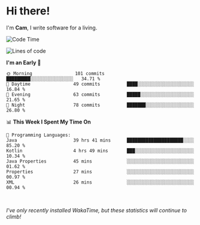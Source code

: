 # Hi there!
I'm **Cam**, I write software for a living.

<!--START_SECTION:waka-->
![Code Time](http://img.shields.io/badge/Code%20Time-240%20hrs%2041%20mins-blue)

![Lines of code](https://img.shields.io/badge/From%20Hello%20World%20I%27ve%20Written-68.5%20thousand%20lines%20of%20code-blue)

**I'm an Early 🐤** 

```text
🌞 Morning                101 commits         █████████░░░░░░░░░░░░░░░░   34.71 % 
🌆 Daytime                49 commits          ████░░░░░░░░░░░░░░░░░░░░░   16.84 % 
🌃 Evening                63 commits          █████░░░░░░░░░░░░░░░░░░░░   21.65 % 
🌙 Night                  78 commits          ███████░░░░░░░░░░░░░░░░░░   26.80 % 
```


📊 **This Week I Spent My Time On** 

```text
💬 Programming Languages: 
Java                     39 hrs 41 mins      █████████████████████░░░░   85.20 % 
Kotlin                   4 hrs 49 mins       ███░░░░░░░░░░░░░░░░░░░░░░   10.34 % 
Java Properties          45 mins             ░░░░░░░░░░░░░░░░░░░░░░░░░   01.62 % 
Properties               27 mins             ░░░░░░░░░░░░░░░░░░░░░░░░░   00.97 % 
XML                      26 mins             ░░░░░░░░░░░░░░░░░░░░░░░░░   00.94 % 
```


<!--END_SECTION:waka-->

<br>

_I've only recently installed WakaTime, but these statistics will continue to climb!_
